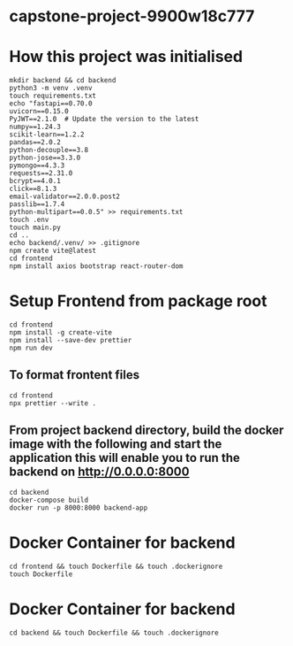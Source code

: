 # capstone-project-9900w18c777
# How this project was initialised
```
mkdir backend && cd backend
python3 -m venv .venv
touch requirements.txt
echo "fastapi==0.70.0
uvicorn==0.15.0
PyJWT==2.1.0  # Update the version to the latest
numpy==1.24.3
scikit-learn==1.2.2
pandas==2.0.2
python-decouple==3.8
python-jose==3.3.0
pymongo==4.3.3
requests==2.31.0
bcrypt==4.0.1
click==8.1.3
email-validator==2.0.0.post2
passlib==1.7.4
python-multipart==0.0.5" >> requirements.txt
touch .env 
touch main.py
cd .. 
echo backend/.venv/ >> .gitignore
npm create vite@latest
cd frontend
npm install axios bootstrap react-router-dom
```

# Setup Frontend from package root
```
cd frontend
npm install -g create-vite
npm install --save-dev prettier
npm run dev
```

## To format frontent files
```
cd frontend
npx prettier --write .
```

## From project backend directory, build the docker image with the following and start the application this will enable you to run the backend on http://0.0.0.0:8000
```
cd backend
docker-compose build
docker run -p 8000:8000 backend-app
```

# Docker Container for backend
```
cd frontend && touch Dockerfile && touch .dockerignore
touch Dockerfile
```

# Docker Container for backend
```
cd backend && touch Dockerfile && touch .dockerignore
```
